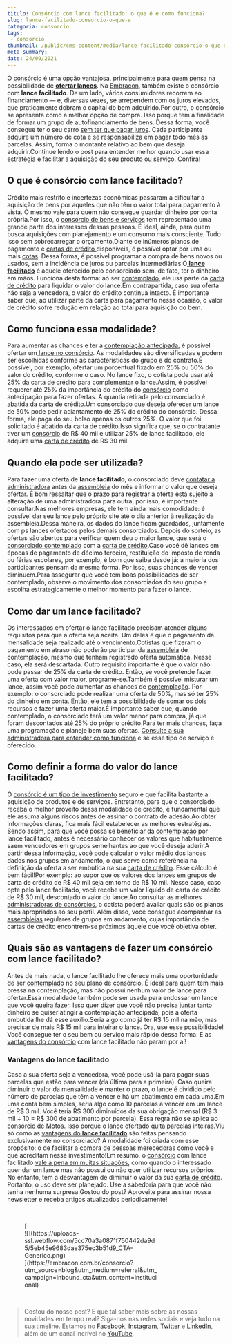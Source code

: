 ```yaml
---
titulo: Consórcio com lance facilitado: o que é e como funciona?
slug: lance-facilitado-consorcio-o-que-e
categoria: consorcio
tags:
 - consorcio
thumbnail: /public/cms-content/media/lance-facilitado-consorcio-o-que-e.jpg
meta_summary: 
date: 24/09/2021
---
```

O [consórcio](https://www.embracon.com.br/conhecaoconsorcio/o-que-e-consorcio) é uma opção vantajosa, principalmente para quem pensa na possibilidade de [**ofertar lances**](https://www.embracon.com.br/blog/como-funcionam-os-tipos-de-lances-no-consorcio). Na [Embracon](https://www.embracon.com.br/), também existe o consórcio com **lance facilitado**. De um lado, vários consumidores recorrem ao financiamento — e, diversas vezes, se arrependem com os juros elevados, que praticamente dobram o capital do bem adquirido.Por outro, o consórcio se apresenta como a melhor opção de compra. Isso porque tem a finalidade de formar um grupo de autofinanciamento de bens. Dessa forma, você consegue ter o seu carro [sem ter que pagar juros](https://www.embracon.com.br/blog/consorcio-nao-tem-juros-entenda). Cada participante adquire um número de cota e se responsabiliza em pagar todo mês as parcelas. Assim, forma o montante relativo ao bem que deseja adquirir.Continue lendo o post para entender melhor quando usar essa estratégia e facilitar a aquisição do seu produto ou serviço. Confira!

O que é consórcio com lance facilitado?
---------------------------------------

Crédito mais restrito e incertezas econômicas passaram a dificultar a aquisição de bens por aqueles que não têm o valor total para pagamento à vista. O mesmo vale para quem não consegue guardar dinheiro por conta própria.Por isso, o [consórcio de bens e serviços](http://www.embracon.com.br/conhecaoconsorcio/o-que-e-consorcio) tem representado uma grande parte dos interesses dessas pessoas. É ideal, ainda, para quem busca aquisições com planejamento e um consumo mais consciente. Tudo isso sem sobrecarregar o orçamento.Diante de inúmeros planos de pagamento e [cartas de crédito ](https://www.embracon.com.br/blog/o-que-voce-precisa-saber-sobre-a-carta-de-credito-de-consorcios)disponíveis, é possível optar por uma ou mais [cotas](https://www.embracon.com.br/conhecaoconsorcio/o-que-e-a-cota-de-consorcio). Dessa forma, é possível programar a compra de bens novos ou usados, sem a incidência de juros ou parcelas intermediárias.O[ **lance facilitado**](https://www.embracon.com.br/conhecaoconsorcio/o-que-e-o-lance) é aquele oferecido pelo consorciado sem, de fato, ter o dinheiro em mãos. Funciona desta forma: ao ser [contemplado](https://www.embracon.com.br/blog/como-ser-contemplado-mais-rapido-no-consorcio), ele usa parte da [carta de crédito](https://www.embracon.com.br/blog/quitacao-de-financiamento-como-usar-a-carta-de-credito) para liquidar o valor do lance.Em contrapartida, caso sua oferta não seja a vencedora, o valor do crédito continua intacto. É importante saber que, ao utilizar parte da carta para pagamento nessa ocasião, o valor de crédito sofre redução em relação ao total para aquisição do bem.

Como funciona essa modalidade?
------------------------------

Para aumentar as chances e ter a [contemplação antecipada](https://www.embracon.com.br/blog/como-ser-contemplado-mais-rapido-no-consorcio), é possível ofertar um[ lance no consórcio](https://www.embracon.com.br/blog/como-funcionam-os-tipos-de-lances-no-consorcio). As modalidades são diversificadas e podem ser escolhidas conforme as características do grupo e do contrato.É possível, por exemplo, ofertar um porcentual fixado em 25% ou 50% do valor do crédito, conforme o caso. No lance fixo, o cotista pode usar até 25% da carta de crédito para complementar o lance.Assim, é possível requerer até 25% da importância do crédito do [consórcio](https://www.embracon.com.br/blog/tipos-de-consorcio) como antecipação para fazer ofertas. A quantia retirada pelo consorciado é abatida da carta de crédito.Um consorciado que deseja oferecer um lance de 50% pode pedir adiantamento de 25% do crédito do consórcio. Dessa forma, ele paga do seu bolso apenas os outros 25%. O valor que foi solicitado é abatido da carta de crédito.Isso significa que, se o contratante tiver um [consórcio](https://www.embracon.com.br/conhecaoconsorcio/o-que-e-consorcio) de R$ 40 mil e utilizar 25% de lance facilitado, ele adquire uma [carta de crédito](https://www.embracon.com.br/blog/o-que-voce-precisa-saber-sobre-a-carta-de-credito-de-consorcios) de R$ 30 mil.

Quando ela pode ser utilizada?
------------------------------

Para fazer uma oferta de **lance facilitado**, o consorciado deve <a href="">contatar a administradora</a> antes da [assembleia](https://www.embracon.com.br/blog/assembleia-de-consorcio-como-funciona) do mês e informar o valor que deseja ofertar. É bom ressaltar que o prazo para registrar a oferta está sujeito a alteração de uma administradora para outra, por isso, é importante consultar.Nas melhores empresas, ele tem ainda mais comodidade: é possível dar seu lance pelo próprio site até o dia anterior à realização da assembleia.Dessa maneira, os dados do lance ficam guardados, juntamente com ps lances ofertados pelos demais consorciados. Depois do sorteio, as ofertas são abertos para verificar quem deu o maior lance, que será o [consorciado contemplado](https://www.embracon.com.br/blog/contemplacao-consorcio-carro-como-aumentar-chances) com a [carta de crédito](https://www.embracon.com.br/blog/o-que-voce-precisa-saber-sobre-a-carta-de-credito-de-consorcios).Caso você dê lances em épocas de pagamento de décimo terceiro, restituição do imposto de renda ou férias escolares, por exemplo, é bom que saiba desde já: a maioria dos participantes pensam da mesma forma. Por isso, suas chances de vencer diminuem.Para assegurar que você tem boas possibilidades de ser contemplado, observe o movimento dos consorciados do seu grupo e escolha estrategicamente o melhor momento para fazer o lance.

Como dar um lance facilitado?
-----------------------------

Os interessados em ofertar o lance facilitado precisam atender alguns requisitos para que a oferta seja aceita. Um deles é que o pagamento da mensalidade seja realizado até o vencimento.Cotistas que fizeram o pagamento em atraso não poderão participar da [assembleia](https://www.embracon.com.br/blog/assembleia-de-consorcio-como-funciona) de contemplação, mesmo que tenham registrado oferta automática. Nesse caso, ela será descartada. Outro requisito importante é que o valor não pode passar de 25% da carta de crédito. Então, se você pretende fazer uma oferta com valor maior, programe-se.Também é possível misturar um lance, assim você pode aumentar as chances de [contemplação](http://embracon.com.br/blog/contemplacao-no-consorcio-de-imoveis-como-funciona). Por exemplo: o consorciado pode realizar uma oferta de 50%, mas só ter 25% do dinheiro em conta. Então, ele tem a possibilidade de somar os dois recursos e fazer uma oferta maior.É importante saber que, quando contemplado, o consorciado terá um valor menor para compra, já que foram descontados até 25% do próprio crédito.Para ter mais chances, faça uma programação e planeje bem suas ofertas. [Consulte a sua administradora para entender como funciona](https://www.embracon.com.br/blog/afinal-o-que-uma-administradora-de-consorcio-faz) e se esse tipo de serviço é oferecido.

Como definir a forma do valor do lance facilitado?
--------------------------------------------------

O [consórcio é um tipo de investimento](https://www.embracon.com.br/blog/tipos-de-consorcio) seguro e que facilita bastante a aquisição de produtos e de serviços. Entretanto, para que o consorciado receba o melhor proveito dessa modalidade de crédito, é fundamental que ele assuma alguns riscos antes de assinar o contrato de adesão.Ao obter informações claras, fica mais fácil estabelecer as melhores estratégias. Sendo assim, para que você possa se beneficiar da[ contemplação](http://embracon.com.br/blog/contemplacao-no-consorcio-de-imoveis-como-funciona) por lance facilitado, antes é necessário conhecer os valores que habitualmente saem vencedores em grupos semelhantes ao que você deseja aderir.A partir dessa informação, você pode calcular o valor médio dos lances dados nos grupos em andamento, o que serve como referência na definição da oferta a ser embutida na sua [carta de crédito](https://www.embracon.com.br/blog/o-que-voce-precisa-saber-sobre-a-carta-de-credito-de-consorcios). Esse cálculo é bem fácil!Por exemplo: ao supor que os valores dos lances em grupos de carta de crédito de R$ 40 mil seja em torno de R$ 10 mil. Nesse caso, caso opte pelo lance facilitado, você recebe um valor líquido de carta de crédito de R$ 30 mil, descontado o valor do lance.Ao consultar as melhores [administradoras de consórcios](https://www.embracon.com.br/blog/afinal-o-que-uma-administradora-de-consorcio-faz), o cotista poderá avaliar quais são os planos mais apropriados ao seu perfil. Além disso, você consegue acompanhar as [assembleias](https://www.embracon.com.br/blog/assembleia-de-consorcio-como-funciona) regulares de grupos em andamento, cujas importância de cartas de crédito encontrem-se próximos àquele que você objetiva obter.

Quais são as vantagens de fazer um consórcio com lance facilitado?
------------------------------------------------------------------

Antes de mais nada, o lance facilitado lhe oferece mais uma oportunidade de ser[ contemplado](https://www.embracon.com.br/blog/como-ser-contemplado-mais-rapido-no-consorcio) no seu plano de consórcio. É ideal para quem tem mais pressa na contemplação, mas não possui nenhum valor de lance para ofertar.Essa modalidade também pode ser usada para endossar um lance que você queira fazer. Isso quer dizer que você não precisa juntar tanto dinheiro se quiser atingir a contemplação antecipada, pois a oferta embutida lhe dá esse auxílio.Seria algo como já ter R$ 15 mil na mão, mas precisar de mais R$ 15 mil para inteirar o lance. Ora, use esse possibilidade! Você consegue ter o seu bem ou serviço mais rápido dessa forma. E as [vantagens do consórcio](https://www.embracon.com.br/blog/confira-10-vantagens-indiscutiveis-do-consorcio) com lance facilitado não param por aí!

### Vantagens do lance facilitado

Caso a sua oferta seja a vencedora, você pode usá-la para pagar suas parcelas que estão para vencer (da última para a primeira). Caso queira diminuir o valor da mensalidade e manter o prazo, o lance é dividido pelo número de parcelas que têm a vencer e há um abatimento em cada uma.Em uma conta bem simples, seria algo como 10 parcelas a vencer em um lance de R$ 3 mil. Você teria R$ 300 diminuídos da sua obrigação mensal (R$ 3 mil ÷ 10 = R$ 300 de abatimento por parcela). Essa regra não se aplica ao [consórcio de Motos](https://www.embracon.com.br/consorcio-motos). Isso porque o lance ofertado quita parcelas inteiras.Viu só como as [vantagens do **lance facilitado**](https://www.embracon.com.br/conhecaoconsorcio/o-que-e-o-lance) são feitas pensando exclusivamente no consorciado? A modalidade foi criada com esse propósito: o de facilitar a compra de pessoas merecedoras como você e que acreditam nesse investimento!Em resumo, o [consórcio](https://www.embracon.com.br/blog/tipos-de-consorcio) com lance facilitado [vale a pena em muitas situações](https://www.embracon.com.br/blog/em-quais-situacoes-vale-a-pena-fazer-um-consorcio-entenda-aqui), como quando o interessado quer dar um lance mas não possui ou não quer utilizar recursos próprios. No entanto, tem a desvantagem de diminuir o valor da sua [carta de crédito](https://www.embracon.com.br/blog/o-que-voce-precisa-saber-sobre-a-carta-de-credito-de-consorcios). Portanto, o uso deve ser planejado. Use a sabedoria para que você não tenha nenhuma surpresa.Gostou do post? Aproveite para assinar nossa newsletter e receba artigos atualizados periodicamente!

‍

<figure class="w-richtext-figure-type-image w-richtext-align-center" style="max-width:310px">[<div>![](https://uploads-ssl.webflow.com/5cc70a3a0871f750442da9d5/5eb45e9683dae375ec3b51d9_CTA-Generico.png)</div>](https://embracon.com.br/consorcio?utm_source=blog&utm_medium=referral&utm_campaign=inbound_cta&utm_content=institucional)</figure>‍

> Gostou do nosso post? E que tal saber mais sobre as nossas novidades em tempo real? Siga-nos nas redes sociais e veja tudo na sua timeline. Estamos no [Facebook](https://www.facebook.com/embracon/), [Instagram](https://www.instagram.com/embraconoficial/), [Twitter](https://twitter.com/embracon) e [LinkedIn](https://www.linkedin.com/company/1018875/), além de um canal incrível no [YouTube](https://www.youtube.com/channel/UCL-Y0mv9zc73Iek48NLUBzQ).
